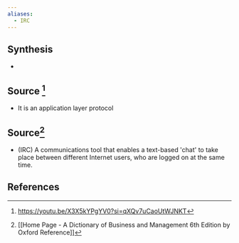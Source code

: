 ```yaml
---
aliases:
  - IRC
---
```

## Synthesis
- 
## Source [^1]
- It is an application layer protocol
## Source[^2]
- (IRC) A communications tool that enables a text-based 'chat' to take place between different Internet users, who are logged on at the same time.
## References

[^1]: https://youtu.be/X3X5kYPgYV0?si=qXQv7uCaoUtWJNKT
[^2]: [[Home Page - A Dictionary of Business and Management 6th Edition by Oxford Reference]]